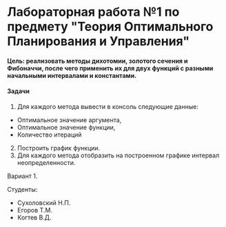 # Лабораторная работа №1 по предмету "Теория Оптимального Планирования и Управления"

#### Цель: реализовать методы дихотомии, золотого сечения и Фибоначчи, после чего применить их для двух функций с разными начальными интервалами и константами.

#### Задачи
1. Для каждого метода вывести в консоль следующие данные:
- Оптимальное значение аргумента,
- Оптимальное значение функции,
- Количество итераций
2. Построить график функции.
3. Для каждого метода отобразить на построенном графике интервал неопределенности.

Вариант 1.

Студенты:
- Сухоловский Н.П.
- Егоров Т.М.
- Когтев В.Д.
